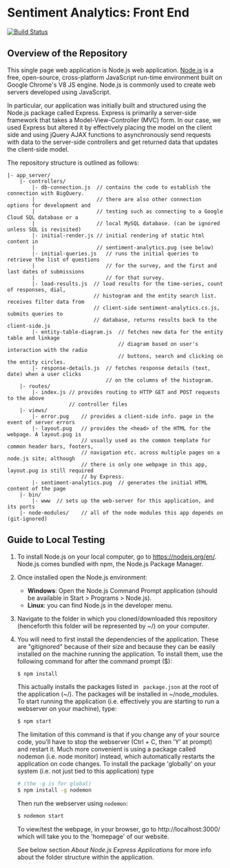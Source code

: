 # Sentiment Analytics: Front End
[![Build Status](https://travis-ci.org/krinj/nodejs-app.svg?branch=master)](https://travis-ci.org/krinj/nodejs-app)

## Overview of the Repository

This single page web application is Node.js web application. [Node.js](https://nodejs.org/en/) is a free, open-source, cross-platform JavaScript run-time environment built on Google Chrome's V8 JS engine. Node.js is commonly used to create web servers developed using JavaScript.

In particular, our application was initially built and structured using the Node.js package called Express. Express is primarily a server-side framework that takes a Model-View-Controller (MVC) form. In our case, we used Express but altered it by effectively placing the model on the client side and using jQuery AJAX functions to asynchronously send requests with data to the server-side controllers and get returned data that updates the client-side model.

The repository structure is outlined as follows:

```
|- app_server/
	|- controllers/
		|- db-connection.js  // contains the code to establish the connection with BigQuery.
		|					 // there are also other connection options for development and
		|					 // testing such as connecting to a Google Cloud SQL database or a
		|					 // local MySQL database. (can be ignored unless SQL is revisited)
		|- initial-render.js // initial rendering of static html content in
		|					 // sentiment-analytics.pug (see below)
		|- initial-queries.js	// runs the initial queries to retrieve the list of questions
		|						// for the survey, and the first and last dates of submissions
		|						// for that survey.
		|- load-results.js	// load results for the time-series, count of responses, dial, 
							// histogram and the entity search list. receives filter data from
							// client-side sentiment-analytics.cs.js, submits queries to
							// database, returns results back to the client-side.js
		|- entity-table-diagram.js	// fetches new data for the entity table and linkage
									// diagram based on user's interaction with the radio
									// buttons, search and clicking on the entity circles.
		|- response-details.js	// fetches response details (text, date) when a user clicks
								// on the columns of the histogram.
	|- routes/
		|- index.js	// provides routing to HTTP GET and POST requests to the above
					// controller files
	|- views/
		|- error.pug	// provides a client-side info. page in the event of server errors
		|- layout.pug	// provides the <head> of the HTML for the webpage. A layout.pug is
						// usually used as the common template for common header bars, footers,
						// navigation etc. across multiple pages on a node.js site; although
						// there is only one webpage in this app, layout.pug is still required
						// by Express.
		|- sentiment-analytics.pug	// generates the initial HTML content of the page
	|- bin/
		|- www	// sets up the web-server for this application, and its ports
	|- node-modules/	// all of the node modules this app depends on (git-ignored)
```

## Guide to Local Testing

1. To install Node.js on your local computer, go to https://nodejs.org/en/. Node.js comes bundled with npm, the Node.js Package Manager.

2. Once installed open the Node.js environment:

   - **Windows**: Open the Node.js Command Prompt application (should be available in Start > Programs > Node.js).
   - **Linux**: you can find Node.js in the developer menu.

3. Navigate to the folder in which you cloned/downloaded this repository (henceforth this folder will be
   represented by ~/) on your computer.

4. You will need to first install the dependencies of the application. These are "gitignored" because of their
   size and because they can be easily installed on the machine running the application. To install them, use
   the following command for after the command prompt ($):

   ```bash
   $ npm install
   ```

   This actually installs the packages listed in ` package.json` at the root of the application (~/). The packages
   will be installed in ~/node_modules.
   To start running the application (i.e. effectively you are starting to run a webserver on your machine), type:

   ```bash
   $ npm start
   ```

   The limitation of this command is that if you change any of your source code, you'll have to stop the
   webserver (Ctrl + C, then 'Y' at prompt) and restart it. Much more convenient is using a package called
   nodemon (i.e. node monitor) instead, which automatically restarts the application on code changes. To
   install the package 'globally' on your system (i.e. not just tied to this application) type

   ```bash
   # (the -g is for global)
   $ npm install -g nodemon
   ```

   Then run the webserver using `nodemon`:

   ```bash
   $ nodemon start
   ```

   To view/test the webpage, in your browser, go to http://localhost:3000/ which will take you to the 'homepage' of our website.

   See below section *About Node.js Express Applications* for more info about the folder structure within
   the application.

